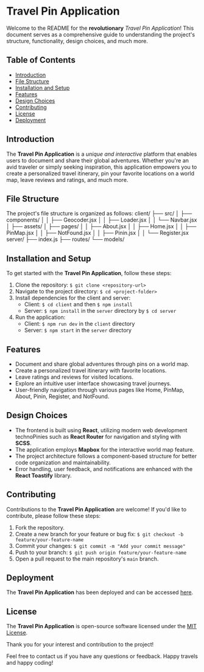 # Travel Pin Application 

Welcome to the README for the **revolutionary** _Travel Pin Application_! This document serves as a comprehensive guide to understanding the project's structure, functionality, design choices, and much more.

## Table of Contents
- [Introduction](#introduction)
- [File Structure](#file-structure)
- [Installation and Setup](#installation-and-setup)
- [Features](#features)
- [Design Choices](#design-choices)
- [Contributing](#contributing)
- [License](#license)
- [Deployment](#deployment)

## Introduction
The **Travel Pin Application** is a _unique and interactive_ platform that enables users to document and share their global adventures. Whether you're an avid traveler or simply seeking inspiration, this application empowers you to create a personalized travel itinerary, pin your favorite locations on a world map, leave reviews and ratings, and much more.

## File Structure
The project's file structure is organized as follows:
client/
├── src/
│ ├── components/
│ │ ├── Geocoder.jsx
│ │ ├── Loader.jsx
│ │ └── Navbar.jsx
│ ├── assets/
│ ├── pages/
│ │ ├── About.jsx
│ │ ├── Home.jsx
│ │ ├── PinMap.jsx
│ │ ├── NotFound.jsx
│ │ ├── Pinin.jsx
│ │ └── Register.jsx
server/
├── index.js
├── routes/
└── models/


## Installation and Setup
To get started with the **Travel Pin Application**, follow these steps:

1. Clone the repository: `$ git clone <repository-url>`
2. Navigate to the project directory: `$ cd <project-folder>`
3. Install dependencies for the client and server:
   - Client: `$ cd client` and then `$ npm install`
   - Server: `$ npm install` in the `server` directory by `$ cd server`
4. Run the application:
   - Client: `$ npm run dev` in the `client` directory
   - Server: `$ npm start` in the `server` directory

## Features
- Document and share global adventures through pins on a world map.
- Create a personalized travel itinerary with favorite locations.
- Leave ratings and reviews for visited locations.
- Explore an intuitive user interface showcasing travel journeys.
- User-friendly navigation through various pages like Home, PinMap, About, Pinin, Register, and NotFound.

## Design Choices
- The frontend is built using **React**, utilizing modern web development technoPinies such as **React Router** for navigation and styling with **SCSS**.
- The application employs **Mapbox** for the interactive world map feature.
- The project architecture follows a component-based structure for better code organization and maintainability.
- Error handling, user feedback, and notifications are enhanced with the **React Toastify** library.

## Contributing
Contributions to the **Travel Pin Application** are welcome! If you'd like to contribute, please follow these steps:
1. Fork the repository.
2. Create a new branch for your feature or bug fix: `$ git checkout -b feature/your-feature-name`
3. Commit your changes: `$ git commit -m "Add your commit message"`
4. Push to your branch: `$ git push origin feature/your-feature-name`
5. Open a pull request to the main repository's `main` branch.

## Deployment
The **Travel Pin Application** has been deployed and can be accessed [here](https://travelpinv2.netlify.app/).

## License
The **Travel Pin Application** is open-source software licensed under the [MIT License](LICENSE).

Thank you for your interest and contribution to the project!

Feel free to contact us if you have any questions or feedback. Happy travels and happy coding!



